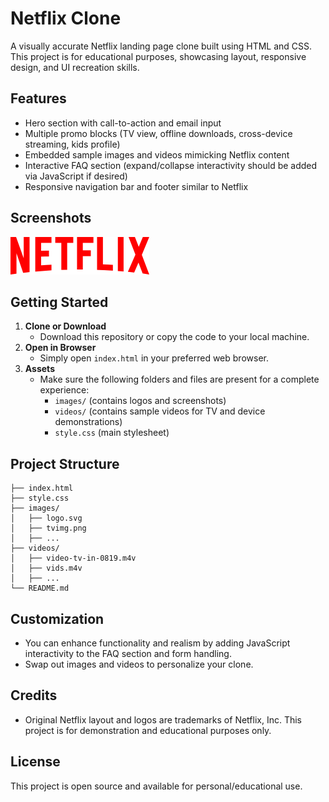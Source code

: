 # Netflix Clone

A visually accurate Netflix landing page clone built using HTML and CSS. This project is for educational purposes, showcasing layout, responsive design, and UI recreation skills.

## Features
- Hero section with call-to-action and email input
- Multiple promo blocks (TV view, offline downloads, cross-device streaming, kids profile)
- Embedded sample images and videos mimicking Netflix content
- Interactive FAQ section (expand/collapse interactivity should be added via JavaScript if desired)
- Responsive navigation bar and footer similar to Netflix

## Screenshots
![Screenshot](images/logo.svg)

## Getting Started

1. **Clone or Download**
   - Download this repository or copy the code to your local machine.
2. **Open in Browser**
   - Simply open `index.html` in your preferred web browser.
3. **Assets**
   - Make sure the following folders and files are present for a complete experience:
     - `images/` (contains logos and screenshots)
     - `videos/` (contains sample videos for TV and device demonstrations)
     - `style.css` (main stylesheet)

## Project Structure
```
├── index.html
├── style.css
├── images/
│   ├── logo.svg
│   ├── tvimg.png
│   ├── ...
├── videos/
│   ├── video-tv-in-0819.m4v
│   ├── vids.m4v
│   ├── ...
└── README.md
```

## Customization
- You can enhance functionality and realism by adding JavaScript interactivity to the FAQ section and form handling.
- Swap out images and videos to personalize your clone.

## Credits
- Original Netflix layout and logos are trademarks of Netflix, Inc. This project is for demonstration and educational purposes only.

## License
This project is open source and available for personal/educational use.
